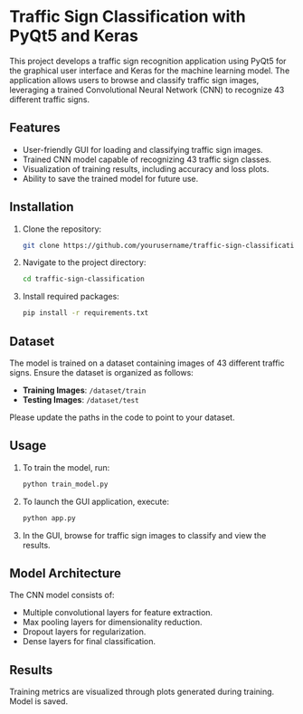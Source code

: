 
# Traffic Sign Classification with PyQt5 and Keras



This project develops a traffic sign recognition application using PyQt5 for the graphical user interface and Keras for the machine learning model. The application allows users to browse and classify traffic sign images, leveraging a trained Convolutional Neural Network (CNN) to recognize 43 different traffic signs.



## Features

- User-friendly GUI for loading and classifying traffic sign images.
- Trained CNN model capable of recognizing 43 traffic sign classes.
- Visualization of training results, including accuracy and loss plots.
- Ability to save the trained model for future use.

## Installation

1. Clone the repository:
   ```bash
   git clone https://github.com/yourusername/traffic-sign-classification.git
   ```

2. Navigate to the project directory:
   ```bash
   cd traffic-sign-classification
   ```

3. Install required packages:
   ```bash
   pip install -r requirements.txt
   ```

## Dataset

The model is trained on a dataset containing images of 43 different traffic signs. Ensure the dataset is organized as follows:

- **Training Images**: `/dataset/train`
- **Testing Images**: `/dataset/test`

Please update the paths in the code to point to your dataset.

## Usage

1. To train the model, run:
   ```bash
   python train_model.py
   ```

2. To launch the GUI application, execute:
   ```bash
   python app.py
   ```

3. In the GUI, browse for traffic sign images to classify and view the results.

## Model Architecture

The CNN model consists of:
- Multiple convolutional layers for feature extraction.
- Max pooling layers for dimensionality reduction.
- Dropout layers for regularization.
- Dense layers for final classification.

## Results

Training metrics are visualized through plots generated during training. Model is saved.

